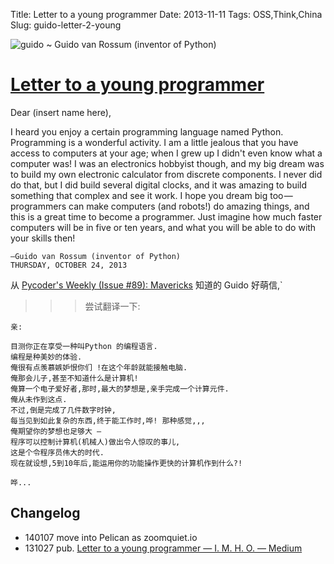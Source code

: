 Title: Letter to a young programmer
Date: 2013-11-11
Tags: OSS,Think,China
Slug: guido-letter-2-young

![guido](https://d262ilb51hltx0.cloudfront.net/max/700/1*2m0OBPBnBJu0WrobbfnBkg.png)
~ Guido van Rossum (inventor of Python)

# [Letter to a young programmer](http://neopythonic.blogspot.ca/2013/10/letter-to-young-programmer.html)

Dear (insert name here),

I heard you enjoy a certain programming language named Python. Programming is a wonderful activity. I am a little jealous that you have access to computers at your age; when I grew up I didn't even know what a computer was! I was an electronics hobbyist though, and my big dream was to build my own electronic calculator from discrete components. I never did do that, but I did build several digital clocks, and it was amazing to build something that complex and see it work. I hope you dream big too — programmers can make computers (and robots!) do amazing things, and this is a great time to become a programmer. Just imagine how much faster computers will be in five or ten years, and what you will be able to do with your skills then!

    —Guido van Rossum (inventor of Python)
    THURSDAY, OCTOBER 24, 2013


从
[Pycoder's Weekly (Issue #89): Mavericks](http://us4.campaign-archive1.com/?u=9735795484d2e4c204da82a29&id=c8c36205c4)
知道的 Guido 好萌信,`

>>> 尝试翻译一下:

    亲:

    目测你正在享受一种叫Python 的编程语言.
    编程是种美妙的体验.
    俺很有点羡慕嫉妒恨你们 !在这个年龄就能接触电脑.
    俺那会儿子,甚至不知道什么是计算机!
    俺算一个电子爱好者,那时,最大的梦想是,亲手完成一个计算元件.
    俺从未作到这点.
    不过,倒是完成了几件数字时钟,
    每当见到如此复杂的东西,终于能工作时,哗! 那种感觉,,,
    俺期望你的梦想也足够大 —
    程序可以控制计算机(机械人)做出令人惊叹的事儿,
    这是个令程序员伟大的时代.
    现在就设想,5到10年后,能运用你的功能操作更快的计算机作到什么?! 

    哗... 


## Changelog

- 140107 move into Pelican as zoomquiet.io
- 131027 pub. [Letter to a young programmer — I. M. H. O. — Medium](https://medium.com/i-m-h-o/e701a9dc714e)

